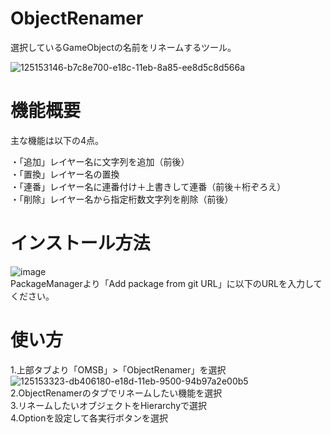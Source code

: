 # ObjectRenamer
選択しているGameObjectの名前をリネームするツール。

![125153146-b7c8e700-e18c-11eb-8a85-ee8d5c8d566a](https://user-images.githubusercontent.com/1855970/125154299-50af3080-e194-11eb-9b7d-642a957b10b9.png)

# 機能概要
主な機能は以下の4点。

・「追加」レイヤー名に文字列を追加（前後）<br>
・「置換」レイヤー名の置換<br>
・「連番」レイヤー名に連番付け＋上書きして連番（前後＋桁ぞろえ）<br>
・「削除」レイヤー名から指定桁数文字列を削除（前後）

# インストール方法
![image](https://user-images.githubusercontent.com/1855970/125154251-1180df80-e194-11eb-90d7-a11e31e40c5f.png)<br>
PackageManagerより「Add package from git URL」に以下のURLを入力してください。

# 使い方
1.上部タブより「OMSB」>「ObjectRenamer」を選択<br>
![125153323-db406180-e18d-11eb-9500-94b97a2e00b5](https://user-images.githubusercontent.com/1855970/125154306-56a51180-e194-11eb-9cc0-e0b74afc862c.png)<br>
2.ObjectRenamerのタブでリネームしたい機能を選択<br>
3.リネームしたいオブジェクトをHierarchyで選択<br>
4.Optionを設定して各実行ボタンを選択
